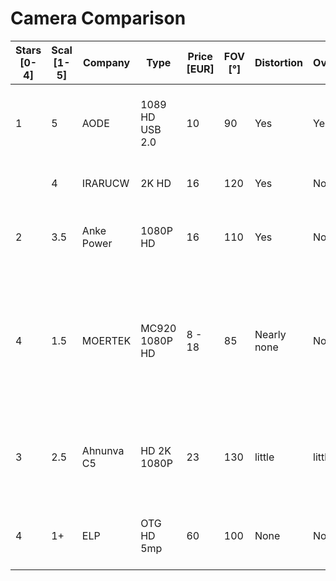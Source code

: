 # Camera Comparison

| Stars [0-4] | Scal [1-5] | Company    | Type            | Price [EUR] | FOV [°] | Distortion  | Overexposure | Settings | Autofocus | Pro                                                                                                               | Contra                                                                               | Info                                                  |
| ----------- | ---------- | ---------- | --------------- | ----------- | ------- | ----------- | ------------ | -------- | --------- | ----------------------------------------------------------------------------------------------------------------- | ------------------------------------------------------------------------------------ | ----------------------------------------------------- |
| 1           | 5          | AODE       | 1089 HD USB 2.0 | 10          | 90      | Yes         | Yes          | Auto     | Yes       | massive + stable                                                                                                  | still too mutch distortion / too expensive / USB problems (defect)                   | NO purchase recommendation                            |
|             | 4          | IRARUCW    | 2K HD           | 16          | 120     | Yes         | No           | Auto     | Yes       |                                                                                                                   | needs >45cm distance from board                                                      |                                                       |
| 2           | 3.5        | Anke Power | 1080P HD        | 16          | 110     | Yes         | No           | Auto     | Yes       | massive + stable                                                                                                  | still too mutch distortion / too expensive / needs distortion.json                   | NO purchase recommendation                            |
| 4           | 1.5        | MOERTEK    | MC920 1080P HD  | 8 - 18      | 85      | Nearly none | No           | Auto     | Yes       | very solid / looks like Logitech C920 / high quality packaging / own homepage / big company in china / very cheap |                                                                                      | purchase recommendation / no need for distortion.json |
| 3           | 2.5        | Ahnunva C5 | HD 2K 1080P     | 23          | 130     | little      | little       | Manual   | No        | tiny + small / solid worked                                                                                       | needs >40cm distance from board / problems with manual focus / needs distortion.json |                                                       |
| 4           | 1+         | ELP        | OTG HD 5mp      | 60          | 100     | None        | None         | Manual   | No        | hard + heavy / absolutely high quality / no need for distortion.json                                              | expensive                                                                            | purchase recommendation with small problems           |
